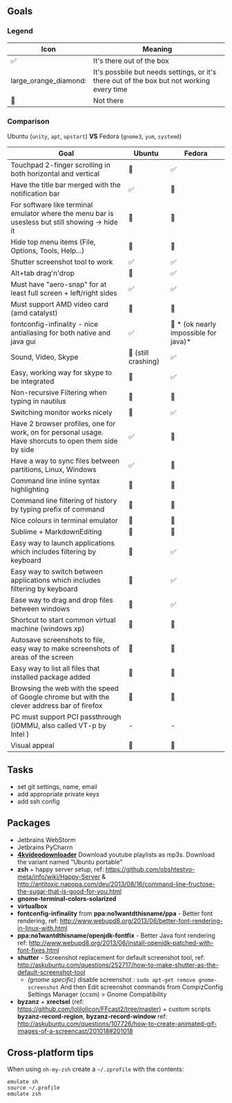 ## Goals

### Legend

| Icon                      | Meaning       |
| ------------------------- |---------------|
| :white_check_mark: | It's there out of the box |
| large_orange_diamond: | It's possbile but needs settings, or it's there out of the box but not working every time |
| :red_circle: | Not there |

### Comparison 

Ubuntu (`unity`, `apt`, `upstart`) **VS** Fedora (`gnome3`, `yum`, `systemd`)

| Goal                      | Ubuntu        | Fedora |
| ------------------------- |---------------| ------ |
| Touchpad 2-finger scrolling in both horizontal and vertical | :large_orange_diamond: | :white_check_mark: |
| Have the title bar merged with the notification bar | :white_check_mark: | :large_orange_diamond: |
| For software like terminal emulator where the menu bar is usesless but still showing -> hide it | :large_orange_diamond: | :large_orange_diamond: |
| Hide top menu items (File, Options, Tools, Help...) | :large_orange_diamond: | :large_orange_diamond: |
| Shutter screenshot tool to work | :white_check_mark: | :white_check_mark: |
| Alt+tab drag'n'drop | :red_circle: | :white_check_mark: |
| Must have "aero-snap" for at least full screen + left/right sides | :white_check_mark: | :white_check_mark: |
| Must support AMD video card (amd catalyst) | :large_orange_diamond: | :large_orange_diamond: |
| fontconfig-infinality - nice antialiasing for both native and java gui | :white_check_mark: | :red_circle: * (ok nearly impossible for java)* |
| Sound, Video, Skype | :large_orange_diamond: (still crashing) | :white_check_mark: |
| Easy, working way for skype to be integrated | :red_circle:  | :white_check_mark: |
| Non-recursive Filtering when typing in nautilus| :red_circle: | :red_circle: |
| Switching monitor works nicely | :large_orange_diamond: | :white_check_mark: |
| Have 2 browser profiles, one for work, on for personal usage. Have shorcuts to open them side by side | :white_check_mark: | :large_orange_diamond:  |
| Have a way to sync files between partitions, Linux, Windows | :white_check_mark: | :large_orange_diamond: |
| Command line inline syntax highlighting | :large_orange_diamond: | :large_orange_diamond: |
| Command line filtering of history by typing prefix of command | :large_orange_diamond: | :large_orange_diamond: |
| Nice colours in terminal emulator | :large_orange_diamond: | :large_orange_diamond: |
| Sublime + MarkdownEditing | :large_orange_diamond: | :large_orange_diamond: |
| Easy way to launch applications which includes filtering by keyboard | :large_orange_diamond: | :white_check_mark:  |
| Easy way to switch between applications which includes filtering by keyboard | :red_circle: | :white_check_mark: |
| Ease way to drag and drop files between windows | :red_circle: | :white_check_mark: |
| Shortcut to start common virtual machine (windows xp) | :large_orange_diamond: | :large_orange_diamond: |
| Autosave screenshots to file, easy way to make screenshots of areas of the screen | :large_orange_diamond: | :large_orange_diamond: |
| Easy way to list all files that installed package added | :large_orange_diamond: | :large_orange_diamond: |
| Browsing the web with the speed of Google chrome but with the clever address bar of firefox |  :large_orange_diamond: |  :large_orange_diamond: |
| PC must support PCI passthrough (IOMMU, also called VT-p by Intel ) | - | - |
| Visual appeal | :red_circle:  | :large_orange_diamond: |

## Tasks
 - set git settings, name, email
 - add appropriate private keys
 - add ssh config


## Packages
 - Jetbrains WebStorm
 - Jetbrains PyCharrn
 - [__4kvideodownloader__](http://www.4kdownload.com/download#videodownloader) Download youtube playlists as mp3s. Download the variant named "Ubuntu portable"
 - __zsh__ + happy server setup, ref: https://github.com/obshtestvo-meta/info/wiki/Happy-Server  & http://antitoxic.napopa.com/dev/2013/08/16/command-line-fructose-the-sugar-that-is-good-for-you.html 
 - __gnome-terminal-colors-solarized__
 - __virtualbox__
 - __fontconfig-infinality__ from __ppa:no1wantdthisname/ppa__ - Better font rendering, ref: http://www.webupd8.org/2013/06/better-font-rendering-in-linux-with.html
 - __ppa:no1wantdthisname/openjdk-fontfix__ - Better Java font rendering ref: http://www.webupd8.org/2013/06/install-openjdk-patched-with-font-fixes.html
 - __shutter__ - Screenshot replacement for default screenshot tool, ref: http://askubuntu.com/questions/252717/how-to-make-shutter-as-the-default-screenshot-tool
   - _(gnome specific)_ disable screenshot : `sudo apt-get remove gnome-screenshot`
   And then Edit screenshot commands from CompizConfig Settings Manager (ccsm) > Gnome Compatibility
 - __byzanz__ + __xrectsel__ (ref: https://github.com/lolilolicon/FFcast2/tree/master) + custom scripts __byzanz-record-region__,  __byzanz-record-window__ ref: http://askubuntu.com/questions/107726/how-to-create-animated-gif-images-of-a-screencast/201018#201018

## Cross-platform tips
When using `oh-my-zsh` create a `~/.zprofile` with the contents: 

```
emulate sh
source ~/.profile
emulate zsh

```
